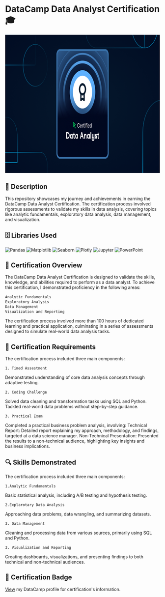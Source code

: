 # DataCamp Data Analyst Certification 🎓
<img src="DA - Linkedin - Post.png" alt="datacamp_logo" width="800" height="450"/>

## 📜 Description

This repository showcases my journey and achievements in earning the DataCamp 
Data Analyst Certification. The certification process involved rigorous assessments to validate 
my skills in data analysis, covering topics like analytic fundamentals, exploratory data analysis, 
data management, and visualization.

## 🗄 Libraries Used 

![Pandas](https://img.shields.io/badge/pandas-150458?style=for-the-badge&logo=pandas&logoColor=white)
![Matplotlib](https://img.shields.io/badge/Matplotlib-3A8EBA?style=for-the-badge&logo=plotly&logoColor=white)
![Seaborn](https://img.shields.io/badge/Seaborn-3A8EBA?style=for-the-badge&logo=plotly&logoColor=white)
![Plotly](https://img.shields.io/badge/Plotly-3A8EBA?style=for-the-badge&logo=plotly&logoColor=white)
![Jupyter](https://img.shields.io/badge/Jupyter-F37626?style=for-the-badge&logo=jupyter&logoColor=white)
![PowerPoint](https://img.shields.io/badge/Microsoft%20PowerPoint-B7472A?style=for-the-badge&logo=microsoft-powerpoint&logoColor=white)

## 🎉 Certification Overview

The DataCamp Data Analyst Certification is designed to validate the skills, knowledge, and abilities required to perform
as a data analyst. To achieve this certification, I demonstrated proficiency in the following areas:

    Analytic Fundamentals
    Exploratory Analysis
    Data Management
    Visualization and Reporting

The certification process involved more than 100 hours of dedicated learning and practical application, 
culminating in a series of assessments designed to simulate real-world data analysis tasks.


## 📝 Certification Requirements

The certification process included three main components:

    1. Timed Assestment
Demonstrated understanding of core data analysis concepts through adaptive testing.

    2. Coding Challenge
Solved data cleaning and transformation tasks using SQL and Python.
Tackled real-world data problems without step-by-step guidance.

    3. Practical Exam
Completed a practical business problem analysis, involving:
Technical Report: Detailed report explaining my approach, methodology, and findings, targeted at a data science manager.
Non-Technical Presentation: Presented the results to a non-technical audience, highlighting key insights and business implications.


## 🔍 Skills Demonstrated

The certification process included three main components:

    1.Analytic Fundamentals
Basic statistical analysis, including A/B testing and hypothesis testing.

    2.Explarotary Data Analysis
Approaching data problems, data wrangling, and summarizing datasets.

    3. Data Management
Cleaning and processing data from various sources, primarily using SQL and Python.

    3. Visualization and Reporting
Creating dashboards, visualizations, and presenting findings to both technical and non-technical audiences.

## 📜 Certification Badge
[View](https://www.datacamp.com/certificate/DA0028476318168) my DataCamp profile for certification's information.